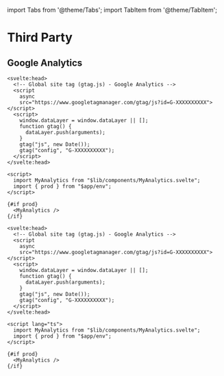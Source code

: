 import Tabs from '@theme/Tabs';
import TabItem from '@theme/TabItem';

# Third Party

## Google Analytics

<Tabs groupId="lang">
<TabItem value="js" label="js" default>

```svelte title="src/lib/components/MyAnalytics.svelte"
<svelte:head>
  <!-- Global site tag (gtag.js) - Google Analytics -->
  <script
    async
    src="https://www.googletagmanager.com/gtag/js?id=G-XXXXXXXXXX"></script>
  <script>
    window.dataLayer = window.dataLayer || [];
    function gtag() {
      dataLayer.push(arguments);
    }
    gtag("js", new Date());
    gtag("config", "G-XXXXXXXXXX");
  </script>
</svelte:head>
```

```svelte title="src/routes/__layout.svelte"
<script>
  import MyAnalytics from "$lib/components/MyAnalytics.svelte";
  import { prod } from "$app/env";
</script>

{#if prod}
  <MyAnalytics />
{/if}
```

</TabItem>

<TabItem value="ts" label="ts">

```svelte title="src/lib/components/MyAnalytics.svelte"
<svelte:head>
  <!-- Global site tag (gtag.js) - Google Analytics -->
  <script
    async
    src="https://www.googletagmanager.com/gtag/js?id=G-XXXXXXXXXX"></script>
  <script>
    window.dataLayer = window.dataLayer || [];
    function gtag() {
      dataLayer.push(arguments);
    }
    gtag("js", new Date());
    gtag("config", "G-XXXXXXXXXX");
  </script>
</svelte:head>
```

```svelte title="src/routes/__layout.svelte"
<script lang="ts">
  import MyAnalytics from "$lib/components/MyAnalytics.svelte";
  import { prod } from "$app/env";
</script>

{#if prod}
  <MyAnalytics />
{/if}
```

</TabItem>
</Tabs>